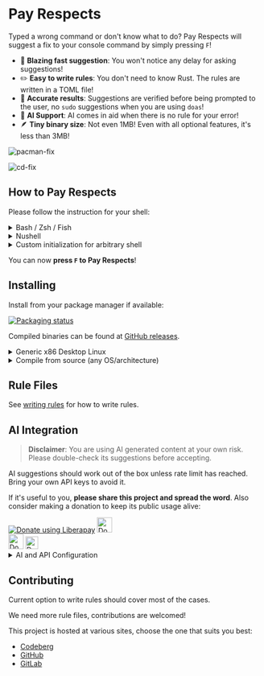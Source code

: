 # Pay Respects

Typed a wrong command or don't know what to do? Pay Respects will suggest a fix to your console command by simply pressing `F`!

- 🚀 **Blazing fast suggestion**: You won't notice any delay for asking suggestions!
- ✏️ **Easy to write rules**: You don't need to know Rust. The rules are written in a TOML file!
- 🎯 **Accurate results**: Suggestions are verified before being prompted to the user, no `sudo` suggestions when you are using `doas`!
- 🤖 **AI Support**: AI comes in aid when there is no rule for your error!
- 🪶 **Tiny binary size**: Not even 1MB! Even with all optional features, it's less than 3MB!

![pacman-fix](img/pacman-fix.png)

![cd-fix](img/cd-fix.png)

## How to Pay Respects

Please follow the instruction for your shell:

<details>
	<summary>Bash / Zsh / Fish</summary>

> Manual aliasing:
> ```shell
> alias f="$(pay-respects bash)"
> alias f="$(pay-respects zsh)"
> alias f="$(pay-respects fish)"
> ```

> Auto aliasing (optional custom alias can be added after `--alias`):
> ```shell
> eval "$(pay-respects bash --alias)"
> eval "$(pay-respects zsh --alias)"
> pay-respects fish --alias | source
> ```

</details>

<details>
	<summary>Nushell</summary>

> Add the following output to your configuration file:
> ```shell
> pay-respects nushell [--alias <alias>]
> ```

> Or save it as a file:
> ```shell
> pay-respects nushell [--alias <alias>] | save -f ~/.pay-respects.nu
> ```
> and source from your config file:
> ```shell
> source ~/.pay-respects.nu
> ```

</details>

<details>
	<summary>Custom initialization for arbitrary shell</summary>

> pay-respects only requires 2 environment variables to function:
>
> - `_PR_SHELL`: The binary name of the current working shell.
> - `_PR_LAST_COMMAND`: The last command.
>
> pay-respects echos back, if applicable, a `cd` command that can be evaluated by the current working shell.
>
> General example:
> ```shell
> eval $(_PR_SHELL=sh _PR_LAST_COMMAND="git comit" pay-respects)
> ```

</details>

You can now **press `F` to Pay Respects**!

## Installing

Install from your package manager if available:

[![Packaging status](https://repology.org/badge/vertical-allrepos/pay-respects.svg)](https://repology.org/project/pay-respects/versions)

Compiled binaries can be found at [GitHub releases](https://github.com/iffse/pay-respects/releases).

<details>
	<summary>Generic x86 Desktop Linux</summary>

> 1. Get the latest binary from [releases](https://github.com/iffse/pay-respects/releases).
> ```shell
> curl -sL -o pay-respects.zip \
> $(curl -s https://api.github.com/repos/iffse/pay-respects/releases/latest \
> | sed 's/[()",{}]/ /g; s/ /\n/g' \
> | grep "https.*pay-respects-ubuntu-latest.zip")
> ```
>
> 2. Extract zip, e.g. one of the following:
> ```shell
> 7z -x pay-respects.zip
> unzip pay-respects.zip
> ```
>
> 3. System-wide installation:
> ```shell
> sudo chmod a+x pay-respects
> sudo mv pay-respects /usr/local/bin/pay-respects
> ```
>
> 4. Delete the downloaded package:
> ```shell
> rm pay-respects.zip
> ```

</details>

<details>
	<summary>Compile from source (any OS/architecture)</summary>

> This installation requires you to have Cargo (the Rust package manager) installed.
>
> Install from [crates.io](https://crates.io/), features are optional
> ```shell
> cargo install pay-respects --features=runtime-rules,request-ai
> ```
>
> Clone from git and install, suitable for adding custom compile-time rules:
> ```
> git clone --depth 1 https://github.com/iffse/pay-respects
> cd pay-respects
> cargo install --path .
> ```

</details>

## Rule Files

See [writing rules](./rules.md) for how to write rules.

## AI Integration

> **Disclaimer**: You are using AI generated content at your own risk. Please double-check its suggestions before accepting.

AI suggestions should work out of the box unless rate limit has reached. Bring your own API keys to avoid it.

If it's useful to you, **please share this project and spread the word**. Also consider making a donation to keep its public usage alive:

<div>
	<a
		href="https://liberapay.com/iff/donate"
		target="_blank"
		rel="noreferrer"
		><img
			src="https://liberapay.com/assets/widgets/donate.svg"
			alt="Donate using Liberapay"
		/></a
	>
	<a href="https://ko-fi.com/iffse" target="_blank" rel="noreferrer"
		><img
			height='30'
			src="https://www.vectorlogo.zone/logos/ko-fi/ko-fi-ar21.svg"
			alt="Donate using Ko-fi"
			style="height: 30px;"
		/></a
	>
	<br />
	<a href="https://iffse.eu.org/stripe" target="_blank" rel="noreferrer"
		><img
			height='30'
			src="https://cdn.brandfolder.io/KGT2DTA4/at/8vbr8k4mr5xjwk4hxq4t9vs/Stripe_wordmark_-_blurple.svg"
			alt="Donate using Stripe"
			style="height: 30px;"
		/></a
	>
	<a
		href="https://www.paypal.com/donate/?hosted_button_id=QN7Z7ZHRAAFZL"
		target="_blank"
		rel="noreferrer"
		><img
			height='30'
			src="https://upload.wikimedia.org/wikipedia/commons/b/b5/PayPal.svg"
			alt="Donate using PayPal"
			style="height: 25px; margin-bottom: 3px;"
		/></a
	>
</div>

<details>
	<summary>AI and API Configuration</summary>

> Configuration is done via environment variables:
>
> - `_PR_AI_API_KEY`: You own API key. Set it to an empty value disables AI integration
> - `_PR_AI_URL`: URL used. Defaults to `https://api.groq.com/openai/v1/chat/completions`
> - `_PR_AI_MODEL`: Model used. Defaults to `llama3-8b-8192`
>
> Compile time variables:
>
> - `_DEF_PR_AI_API_KEY`: Default API key, included in compile-time
>
> </details>

## Contributing

Current option to write rules should cover most of the cases.

We need more rule files, contributions are welcomed!

This project is hosted at various sites, choose the one that suits you best:

- [Codeberg](https://codeberg.org/iff/pay-respects)
- [GitHub](https://github.com/iffse/pay-respects)
- [GitLab](https://gitlab.com/iffse/pay-respects)

